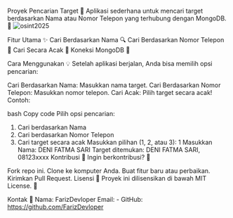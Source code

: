 Proyek Pencarian Target 📇
Aplikasi sederhana untuk mencari target berdasarkan Nama atau Nomor Telepon yang terhubung dengan MongoDB. 🎯
![osint2025](https://github.com/user-attachments/assets/b328d89c-b6b1-4ceb-9ab2-a3384346ecc4)


Fitur Utama ✨
Cari Berdasarkan Nama 🔍
Cari Berdasarkan Nomor Telepon 📱
Cari Secara Acak 🎲
Koneksi MongoDB 🔗

Cara Menggunakan 💡
Setelah aplikasi berjalan, Anda bisa memilih opsi pencarian:

Cari Berdasarkan Nama: Masukkan nama target.
Cari Berdasarkan Nomor Telepon: Masukkan nomor telepon.
Cari Acak: Pilih target secara acak!
Contoh:

bash
Copy code
Pilih opsi pencarian:
1. Cari berdasarkan Nama
2. Cari berdasarkan Nomor Telepon
3. Cari target secara acak
Masukkan pilihan (1, 2, atau 3): 1
Masukkan Nama: DENI FATMA SARI
Target ditemukan: DENI FATMA SARI, 08123xxxx
Kontribusi 🤝
Ingin berkontribusi? 🚀

Fork repo ini.
Clone ke komputer Anda.
Buat fitur baru atau perbaikan.
Kirimkan Pull Request.
Lisensi 📜
Proyek ini dilisensikan di bawah MIT License. 🎉

Kontak 📧
Nama: FarizDevloper
Email: -
GitHub: https://github.com/FarizDevloper

